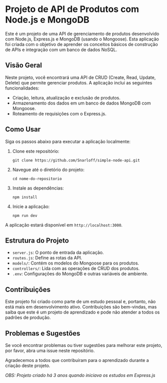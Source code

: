 # Projeto de API de Produtos com Node.js e MongoDB

Este é um projeto de uma API de gerenciamento de produtos desenvolvido com Node.js, Express.js e MongoDB (usando o Mongoose). Esta aplicação foi criada com o objetivo de aprender os conceitos básicos de construção de APIs e integração com um banco de dados NoSQL.

## Visão Geral

Neste projeto, você encontrará uma API de CRUD (Create, Read, Update, Delete) que permite gerenciar produtos. A aplicação inclui as seguintes funcionalidades:

- Criação, leitura, atualização e exclusão de produtos.
- Armazenamento dos dados em um banco de dados MongoDB com Mongoose.
- Roteamento de requisições com o Express.js.

## Como Usar

Siga os passos abaixo para executar a aplicação localmente:

1. Clone este repositório:

   ```shell
   git clone https://github.com/Snarloff/simple-node-api.git
   ```

2. Navegue até o diretório do projeto:

   ```shell
   cd nome-do-repositorio
   ```

3. Instale as dependências:

   ```shell
   npm install
   ```

4. Inicie a aplicação:

   ```shell
   npm run dev
   ```

A aplicação estará disponível em `http://localhost:3000`.

## Estrutura do Projeto

- `server.js`: O ponto de entrada da aplicação.
- `routes.js`: Define as rotas da API.
- `models/`: Contém os modelos do Mongoose para os produtos.
- `controllers/`: Lida com as operações de CRUD dos produtos.
- `.env`: Configurações do MongoDB e outras variáveis de ambiente.

## Contribuições

Este projeto foi criado como parte de um estudo pessoal e, portanto, não está mais em desenvolvimento ativo. Contribuições são bem-vindas, mas saiba que este é um projeto de aprendizado e pode não atender a todos os padrões de produção.

## Problemas e Sugestões

Se você encontrar problemas ou tiver sugestões para melhorar este projeto, por favor, abra uma issue neste repositório.

Agradecemos a todos que contribuíram para o aprendizado durante a criação deste projeto.

*OBS: Projeto criado há 3 anos quando iniciava os estudos em Express.js*

